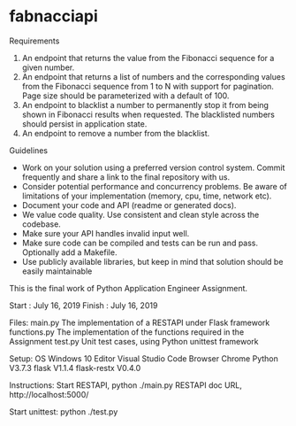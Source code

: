 # fabnacciapi

Requirements
1. An endpoint that returns the value from the Fibonacci sequence for a given number.
2. An endpoint that returns a list of numbers and the corresponding values from the Fibonacci sequence from 1 to N with support for pagination. Page size
should be parameterized with a default of 100.
3. An endpoint to blacklist a number to permanently stop it from being shown in Fibonacci results when requested. The blacklisted numbers should persist in
application state.
4. An endpoint to remove a number from the blacklist.

Guidelines
+ Work on your solution using a preferred version control system. Commit frequently and share a link to the final repository with us.
+ Consider potential performance and concurrency problems. Be aware of limitations of your implementation (memory, cpu, time, network etc).
+ Document your code and API (readme or generated docs).
+ We value code quality. Use consistent and clean style across the codebase.
+ Make sure your API handles invalid input well.
+ Make sure code can be compiled and tests can be run and pass. Optionally add a Makefile.
+ Use publicly available libraries, but keep in mind that solution should be easily maintainable

This is the final work of Python Application Engineer Assignment.

Start  : July 16, 2019
Finish : July 16, 2019

Files:
main.py       The implementation of a RESTAPI under Flask framework
functions.py  The implementation of the functions required in the Assignment
test.py       Unit test cases, using Python unittest framework

Setup:
OS      Windows 10
Editor  Visual Studio Code
Browser Chrome
Python  V3.7.3
flask   V1.1.4
flask-restx  V0.4.0

Instructions:
    Start RESTAPI, python ./main.py
    RESTAPI doc URL, http://localhost:5000/
    
Start unittest:
    python ./test.py
                

